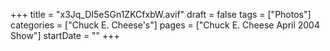 +++
title = "x3Jq_DI5eSGn1ZKCfxbW.avif"
draft = false
tags = ["Photos"]
categories = ["Chuck E. Cheese's"]
pages = ["Chuck E. Cheese April 2004 Show"]
startDate = ""
+++
